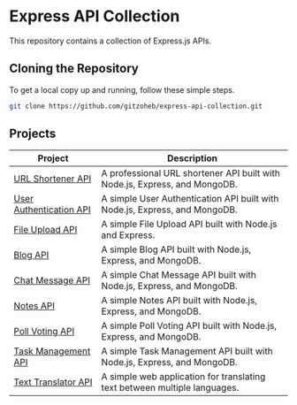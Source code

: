 # Express API Collection

This repository contains a collection of Express.js APIs.

## Cloning the Repository

To get a local copy up and running, follow these simple steps.

```bash
git clone https://github.com/gitzoheb/express-api-collection.git
```

## Projects

| Project                                             | Description                                                              |
| --------------------------------------------------- | ------------------------------------------------------------------------ |
| [URL Shortener API](./url-shortener-api/)           | A professional URL shortener API built with Node.js, Express, and MongoDB. |
| [User Authentication API](./user-auth-api/)         | A simple User Authentication API built with Node.js, Express, and MongoDB. |
| [File Upload API](./file-upload-api/)               | A simple File Upload API built with Node.js and Express.                 |
| [Blog API](./blog-api/)                             | A simple Blog API built with Node.js, Express, and MongoDB.              |
| [Chat Message API](./chat-message-api/)             | A simple Chat Message API built with Node.js, Express, and MongoDB.      |
| [Notes API](./notes-api/)                           | A simple Notes API built with Node.js, Express, and MongoDB.              |
| [Poll Voting API](./poll-voting-api/)               | A simple Poll Voting API built with Node.js, Express, and MongoDB.       |
| [Task Management API](./task-management-api/)       | A simple Task Management API built with Node.js, Express, and MongoDB.   |
| [Text Translator API](./text-translator-api/)       | A simple web application for translating text between multiple languages. |
